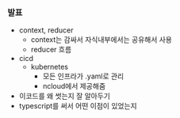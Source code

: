 ### 발표

- context, reducer
  - context는 감싸서 자식내부에서는 공유해서 사용
  - reducer 흐름
- cicd
  - kubernetes
    - 모든 인프라가 .yaml로 관리
    - ncloud에서 제공해줌
- 이코드를 왜 썻는지 잘 알아두기
- typescript를 써서 어떤 이점이 있었는지
